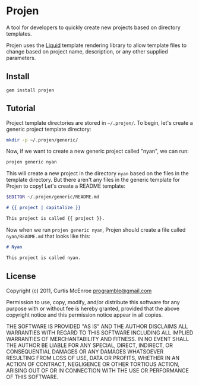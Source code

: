 # Projen

A tool for developers to quickly create new projects based on directory
templates.

Projen uses the [Liquid](http://liquidmarkup.org/) template rendering library
to allow template files to change based on project name, description, or any
other supplied parameters.

## Install

    gem install projen

## Tutorial

Project template directories are stored in `~/.projen/`. To begin, let's create
a generic project template directory:

```sh
mkdir -p ~/.projen/generic/
```

Now, if we want to create a new generic project called "nyan", we can run:

```sh
projen generic nyan
```

This will create a new project in the directory `nyan` based on the files in
the template directory.  But there aren't any files in the generic template for
Projen to copy! Let's create a README template:

```sh
$EDITOR ~/.projen/generic/README.md
```

```markdown
# {{ project | capitalize }}

This project is called {{ project }}.
```

Now when we run `projen generic nyan`, Projen should create a file called
`nyan/README.md` that looks like this:

```markdown
# Nyan

This project is called nyan.
```

## License

Copyright (c) 2011, Curtis McEnroe <programble@gmail.com>

Permission to use, copy, modify, and/or distribute this software for any
purpose with or without fee is hereby granted, provided that the above
copyright notice and this permission notice appear in all copies.

THE SOFTWARE IS PROVIDED "AS IS" AND THE AUTHOR DISCLAIMS ALL WARRANTIES
WITH REGARD TO THIS SOFTWARE INCLUDING ALL IMPLIED WARRANTIES OF
MERCHANTABILITY AND FITNESS. IN NO EVENT SHALL THE AUTHOR BE LIABLE FOR
ANY SPECIAL, DIRECT, INDIRECT, OR CONSEQUENTIAL DAMAGES OR ANY DAMAGES
WHATSOEVER RESULTING FROM LOSS OF USE, DATA OR PROFITS, WHETHER IN AN
ACTION OF CONTRACT, NEGLIGENCE OR OTHER TORTIOUS ACTION, ARISING OUT OF
OR IN CONNECTION WITH THE USE OR PERFORMANCE OF THIS SOFTWARE.

